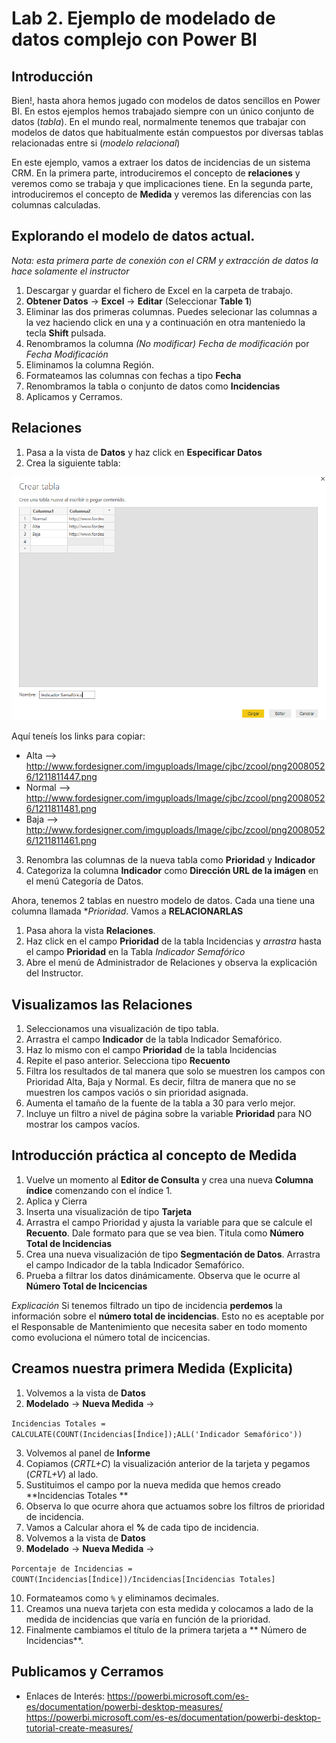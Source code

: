 Lab 2. Ejemplo de modelado de datos complejo con Power BI
================

Introducción
------------

Bien!, hasta ahora hemos jugado con modelos de datos sencillos en Power BI. En estos ejemplos hemos trabajado siempre con un único conjunto de datos (*tabla*). En el mundo real, normalmente tenemos que trabajar con modelos de datos que habitualmente están compuestos por diversas tablas relacionadas entre si (*modelo relacional*)

En este ejemplo, vamos a extraer los datos de incidencias de un sistema CRM. En la primera parte, introduciremos el concepto de **relaciones** y veremos como se trabaja y que implicaciones tiene. En la segunda parte, introduciremos el concepto de **Medida** y veremos las diferencias con las columnas calculadas.


Explorando el modelo de datos actual.
------------
*Nota: esta primera parte de conexión con el CRM y extracción de datos la hace solamente el instructor*

1. Descargar y guardar el fichero de Excel en la carpeta de trabajo.
2. **Obtener Datos** -> **Excel** -> **Editar** (Seleccionar **Table 1**)
3. Eliminar las dos primeras columnas. Puedes selecionar las columnas a la vez haciendo click en una y a continuación en otra manteniedo la tecla **Shift** pulsada.
4. Renombramos la columna *(No modificar) Fecha de modificación* por *Fecha Modificación*
5. Eliminamos la columna Región.
6. Formateamos las columnas con fechas a tipo **Fecha**
7. Renombramos la tabla o conjunto de datos como **Incidencias**
8. Aplicamos y Cerramos.

Relaciones
------------

1. Pasa a la vista de **Datos** y haz click en **Especificar Datos**
2. Crea la siguiente tabla:

![indicador semafórico](indicador_semaforico.PNG)

Aquí teneís los links para copiar:

- Alta --> http://www.fordesigner.com/imguploads/Image/cjbc/zcool/png20080526/1211811447.png
- Normal --> http://www.fordesigner.com/imguploads/Image/cjbc/zcool/png20080526/1211811481.png
- Baja --> http://www.fordesigner.com/imguploads/Image/cjbc/zcool/png20080526/1211811461.png

3. Renombra las columnas de la nueva tabla como **Prioridad** y **Indicador**
4. Categoriza la columna **Indicador** como **Dirección URL de la imágen** en el menú Categoría de Datos.

Ahora, tenemos 2 tablas en nuestro modelo de datos. Cada una tiene una columna llamada **Prioridad*.
Vamos a **RELACIONARLAS**

1. Pasa ahora  la vista **Relaciones**.
2. Haz click en el campo **Prioridad** de la tabla Incidencias y *arrastra* hasta el campo **Prioridad** en la Tabla *Indicador Semafórico*
3. Abre el menú de Administrador de Relaciones y observa la explicación del Instructor.


Visualizamos las Relaciones
------------

1. Seleccionamos una visualización de tipo tabla.
2. Arrastra el campo **Indicador** de la tabla Indicador Semafórico.
3. Haz lo mismo con el campo **Prioridad** de la tabla Incidencias
4. Repite el paso anterior. Selecciona tipo **Recuento**
5. Filtra los resultados de tal manera que solo se muestren los campos con Prioridad Alta, Baja y Normal. Es decir, filtra de manera que no se muestren los campos vaciós o sin prioridad asignada.
6. Aumenta el tamaño de la fuente de la tabla a 30 para verlo mejor.
7. Incluye un filtro a nivel de página sobre la variable **Prioridad** para NO mostrar los campos vacíos.


Introducción práctica al concepto de Medida
------------
1. Vuelve un momento al **Editor de Consulta** y crea una nueva **Columna índice** comenzando con el índice 1.
2. Aplica y Cierra
3. Inserta una visualización de tipo **Tarjeta**
4. Arrastra el campo Prioridad y ajusta la variable para que se calcule el **Recuento**. Dale formato para que se vea bien. Titula como **Número Total de Incidencias**
5. Crea una nueva visualización de tipo **Segmentación de Datos**. Arrastra el campo Indicador de la tabla Indicador Semafórico.
6. Prueba a filtrar los datos dinámicamente. Observa que le ocurre al **Número Total de Incicencias**

*Explicación* Si tenemos filtrado un tipo de incidencia **perdemos** la información sobre el **número total de incidencias**. Esto no es aceptable por el Responsable de Mantenimiento que necesita saber en todo momento como evoluciona el número total de incicencias.

Creamos nuestra primera Medida (Explicita)
------------
1. Volvemos a la vista de **Datos**
2. **Modelado** -> **Nueva Medida** -> 
  
  `Incidencias Totales = CALCULATE(COUNT(Incidencias[Índice]);ALL('Indicador Semafórico'))`

3. Volvemos al panel de **Informe**
4. Copiamos (*CRTL+C*) la visualización anterior de la tarjeta y pegamos (*CRTL+V*) al lado. 
5. Sustituimos el campo por la nueva medida que hemos creado **Incidencias Totales **
6. Observa lo que ocurre ahora que actuamos sobre los filtros de prioridad de incidencia.
7. Vamos a Calcular ahora el **%** de cada tipo de incidencia.
8. Volvemos a la vista de **Datos**
9. **Modelado** -> **Nueva Medida** -> 
  
  `Porcentaje de Incidencias = COUNT(Incidencias[Índice])/Incidencias[Incidencias Totales] `

10. Formateamos como `%` y eliminamos decimales.
11. Creamos una nueva tarjeta con esta medida y colocamos a lado de la medida de incidencias que varía en función de la prioridad.
12. Finalmente cambiamos el título de la primera tarjeta a ** Número de Incidencias**.

Publicamos y Cerramos
------------
- Enlaces de Interés:
    https://powerbi.microsoft.com/es-es/documentation/powerbi-desktop-measures/
    https://powerbi.microsoft.com/es-es/documentation/powerbi-desktop-tutorial-create-measures/



